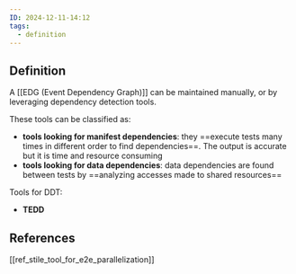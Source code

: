 ```yaml
---
ID: 2024-12-11-14:12
tags:
  - definition
---
```

## Definition

A [[EDG (Event Dependency Graph)]] can be maintained manually, or by leveraging dependency detection tools.

These tools can be classified as:
- **tools looking for manifest dependencies**: they ==execute tests many times in different order to find dependencies==. The output is accurate but it is time and resource consuming
- **tools looking for data dependencies**: data dependencies are found between tests by ==analyzing accesses made to shared resources==

Tools for DDT:
- **TEDD**
## References
[[ref_stile_tool_for_e2e_parallelization]]